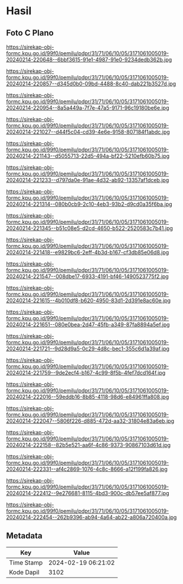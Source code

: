 # Hasil

## Foto C Plano

https://sirekap-obj-formc.kpu.go.id/99f0/pemilu/pdpr/31/71/06/10/05/3171061005019-20240214-220648--6bbf3615-91e1-4987-91e0-9234dedb362b.jpg

https://sirekap-obj-formc.kpu.go.id/99f0/pemilu/pdpr/31/71/06/10/05/3171061005019-20240214-220857--d345d0b0-09bd-4488-8c40-dab221b3527d.jpg

https://sirekap-obj-formc.kpu.go.id/99f0/pemilu/pdpr/31/71/06/10/05/3171061005019-20240214-220954--8a5a449a-7f7e-47a5-9171-96c19180be6e.jpg

https://sirekap-obj-formc.kpu.go.id/99f0/pemilu/pdpr/31/71/06/10/05/3171061005019-20240214-221027--d44f5c04-cd39-4e6e-9158-807184f1abdc.jpg

https://sirekap-obj-formc.kpu.go.id/99f0/pemilu/pdpr/31/71/06/10/05/3171061005019-20240214-221143--d5055713-22d5-494a-bf22-5210efb60b75.jpg

https://sirekap-obj-formc.kpu.go.id/99f0/pemilu/pdpr/31/71/06/10/05/3171061005019-20240214-221233--d797da0e-91ae-4d32-ab92-13357af1dceb.jpg

https://sirekap-obj-formc.kpu.go.id/99f0/pemilu/pdpr/31/71/06/10/05/3171061005019-20240214-221314--080b0cb9-2c10-4eb3-93b2-d9cd0a35f6ba.jpg

https://sirekap-obj-formc.kpu.go.id/99f0/pemilu/pdpr/31/71/06/10/05/3171061005019-20240214-221345--b51c08e5-d2cd-4650-b522-2520583c7b41.jpg

https://sirekap-obj-formc.kpu.go.id/99f0/pemilu/pdpr/31/71/06/10/05/3171061005019-20240214-221418--e9829bc6-2eff-4b3d-b167-cf3db85e06d8.jpg

https://sirekap-obj-formc.kpu.go.id/99f0/pemilu/pdpr/31/71/06/10/05/3171061005019-20240214-221547--008dbe17-6933-4191-bf46-1490523775f2.jpg

https://sirekap-obj-formc.kpu.go.id/99f0/pemilu/pdpr/31/71/06/10/05/3171061005019-20240214-221615--4b010df8-b620-4950-83d1-2d391e8ac60e.jpg

https://sirekap-obj-formc.kpu.go.id/99f0/pemilu/pdpr/31/71/06/10/05/3171061005019-20240214-221651--080e0bea-2d47-45fb-a349-87fa8894a5ef.jpg

https://sirekap-obj-formc.kpu.go.id/99f0/pemilu/pdpr/31/71/06/10/05/3171061005019-20240214-221721--9d28d9a5-0c29-4d8c-bec1-355c6d1a39af.jpg

https://sirekap-obj-formc.kpu.go.id/99f0/pemilu/pdpr/31/71/06/10/05/3171061005019-20240214-221759--9de2ecf4-b167-4c99-8f5b-4fef7dcd164f.jpg

https://sirekap-obj-formc.kpu.go.id/99f0/pemilu/pdpr/31/71/06/10/05/3171061005019-20240214-222016--59eddb16-8b85-4118-98d6-e84961ffa808.jpg

https://sirekap-obj-formc.kpu.go.id/99f0/pemilu/pdpr/31/71/06/10/05/3171061005019-20240214-222047--5806f226-d885-472d-aa32-31804e83a6eb.jpg

https://sirekap-obj-formc.kpu.go.id/99f0/pemilu/pdpr/31/71/06/10/05/3171061005019-20240214-222158--82b5e521-aa6f-4c86-9373-90867103d61d.jpg

https://sirekap-obj-formc.kpu.go.id/99f0/pemilu/pdpr/31/71/06/10/05/3171061005019-20240214-222331--af4c2869-1076-4c8c-8666-a12f199fa826.jpg

https://sirekap-obj-formc.kpu.go.id/99f0/pemilu/pdpr/31/71/06/10/05/3171061005019-20240214-222412--9e276681-8115-4bd3-900c-db57ee5af877.jpg

https://sirekap-obj-formc.kpu.go.id/99f0/pemilu/pdpr/31/71/06/10/05/3171061005019-20240214-222454--262b9396-ab94-4a64-ab22-a806a720400a.jpg


## Metadata

| Key        | Value               |
| ---------- | ------------------- |
| Time Stamp | 2024-02-19 06:21:02 |
| Kode Dapil | 3102                |



